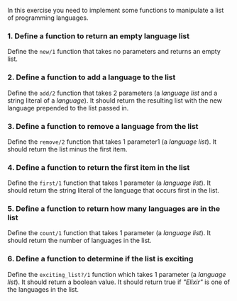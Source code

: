 In this exercise you need to implement some functions to manipulate a list of programming languages.

### 1. Define a function to return an empty language list

Define the `new/1` function that takes no parameters and returns an empty list.

### 2. Define a function to add a language to the list

Define the `add/2` function that takes 2 parameters (a _language list_ and a string literal of a _language_). It should return the resulting list with the new language prepended to the list passed in.

### 3. Define a function to remove a language from the list

Define the `remove/2` function that takes 1 parameter1 (a _language list_). It should return the list minus the first item.

### 4. Define a function to return the first item in the list

Define the `first/1` function that takes 1 parameter (a _language list_). It should return the string literal of the language that occurs first in the list.

### 5. Define a function to return how many languages are in the list

Define the `count/1` function that takes 1 parameter (a _language list_). It should return the number of languages in the list.

### 6. Define a function to determine if the list is exciting

Define the `exciting_list?/1` function which takes 1 parameter (a _language list_). It should return a boolean value. It should return true if _"Elixir"_ is one of the languages in the list.
